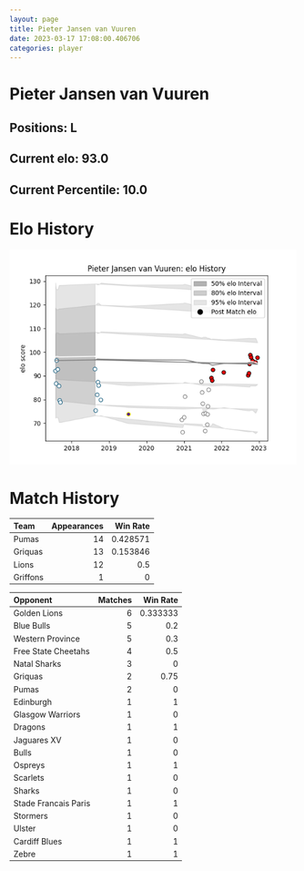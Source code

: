 ```yaml
---  
layout: page  
title: Pieter Jansen van Vuuren  
date: 2023-03-17 17:08:00.406706  
categories: player  
---
```

# Pieter Jansen van Vuuren

## Positions: L

## Current elo: 93.0

## Current Percentile: 10.0

# Elo History


![elo history](history_PieterJansenvanVuuren.png)
# Match History


| Team     |   Appearances |   Win Rate |
|:---------|--------------:|-----------:|
| Pumas    |            14 |   0.428571 |
| Griquas  |            13 |   0.153846 |
| Lions    |            12 |   0.5      |
| Griffons |             1 |   0        |

| Opponent             |   Matches |   Win Rate |
|:---------------------|----------:|-----------:|
| Golden Lions         |         6 |   0.333333 |
| Blue Bulls           |         5 |   0.2      |
| Western Province     |         5 |   0.3      |
| Free State Cheetahs  |         4 |   0.5      |
| Natal Sharks         |         3 |   0        |
| Griquas              |         2 |   0.75     |
| Pumas                |         2 |   0        |
| Edinburgh            |         1 |   1        |
| Glasgow Warriors     |         1 |   0        |
| Dragons              |         1 |   1        |
| Jaguares XV          |         1 |   0        |
| Bulls                |         1 |   0        |
| Ospreys              |         1 |   1        |
| Scarlets             |         1 |   0        |
| Sharks               |         1 |   0        |
| Stade Francais Paris |         1 |   1        |
| Stormers             |         1 |   0        |
| Ulster               |         1 |   0        |
| Cardiff Blues        |         1 |   1        |
| Zebre                |         1 |   1        |